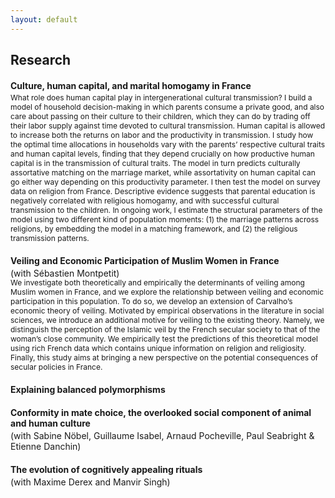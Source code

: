 ```yaml
---
layout: default
---
```


<style type="text/css"> h4 + p { margin-top: -15px; } p + p { margin-top: -15px; } </style>

## Research

#### Culture, human capital, and marital homogamy in France
<p style="font-size:12px;">
What role does human capital play in intergenerational cultural transmission? I build a model of household decision-making in which parents consume a private good, and also care about passing on their culture to their children, which they can do by trading off their labor supply against time devoted to cultural transmission. Human capital is allowed to increase both the returns on labor and the productivity in transmission. I study how the optimal time allocations in households vary with the parents’ respective cultural traits and human capital levels, finding that they depend crucially on how productive human capital is in the transmission of cultural traits. The model in turn predicts culturally assortative matching on the marriage market, while assortativity on human capital can go either way depending on this productivity parameter. I then test the model on survey data on religion from France. Descriptive evidence suggests that parental education is negatively correlated with religious homogamy, and with successful cultural transmission to the children. In ongoing work, I estimate the structural parameters of the model using two different kind of population moments: (1) the marriage patterns across religions, by embedding the model in a matching framework, and (2) the religious transmission patterns.
</p>


#### Veiling and Economic Participation of Muslim Women in France

(with Sébastien Montpetit)  

<p style="font-size:12px;">
We investigate both theoretically and empirically the determinants of veiling among Muslim women in France, and we explore the relationship between veiling and economic participation in this population. To do so, we develop an extension of Carvalho’s economic theory of veiling. Motivated by empirical observations in the literature in social sciences, we introduce an additional motive for veiling to the existing theory. Namely, we distinguish the perception of the Islamic veil by the French secular society to that of the woman’s close community. We empirically test the predictions of this theoretical model using rich French data which contains unique information on religion and religiosity. Finally, this study aims at bringing a new perspective on the potential consequences of secular policies in France.
</p>


#### Explaining balanced polymorphisms


#### Conformity in mate choice, the overlooked social component of animal and human culture  

(with Sabine Nöbel, Guillaume Isabel, Arnaud Pocheville, Paul Seabright & Etienne Danchin)


#### The evolution of cognitively appealing rituals
(with Maxime Derex and Manvir Singh)





